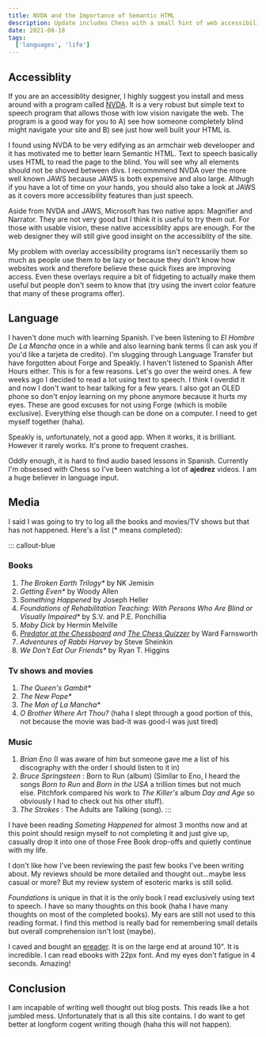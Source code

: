 ```yaml
---
title: NVDA and the Importance of Semantic HTML
description: Update includes Chess with a small hint of web accessibility. 
date: 2021-08-18 
tags:
  ['languages', 'life']
---
```


## Accessiblity

If you are an accessiblity designer, I highly suggest you install and mess around with a program called [NVDA](https://www.nvaccess.org/). It is a very robust but simple text to speech program that allows those with low vision navigate the web. The program is a good way for you to A) see how someone completely blind might navigate your site and B) see just how well built your HTML is.

I found using NVDA to be very edifying as an armchair web develooper and it has motivated me to better learn Semantic HTML. Text to speech basically uses HTML to read the page to the blind. You will see why all elements should not be shoved between divs. I recommmend NVDA over the more well known JAWS because JAWS is both expensive and also large. Althugh if you have a lot of time on your hands, you should also take a look at JAWS as it covers more accessibility features than just speech.

Aside from NVDA and JAWS, Microsoft has two native apps: Magnifier and Narrator. They are not very good but I think it is useful to try them out. For those with usable vision, these native accessiblity apps are enough. For the web designer they will still give good insight on the accessiblity of the site. 

My problem with overlay accessibility programs isn't necessarily them so much as people use them to be lazy or because they don't know how websites work and therefore believe these quick fixes are improving access. Even these overlays require a bit of fidgeting to actually make them useful but people don't seem to know that (try using the invert color feature that many of these programs offer).

## Language

I haven't done much with learning Spanish. I've been listening to *El Hombre De La Mancha* once in a while and also learning bank terms (I can ask you if you'd like a tarjeta de credito). I'm slugging through Language Transfer but have forgotten about Forge and Speakly. I haven't listened to Spanish After Hours either. This is for a few reasons. Let's go over the weird ones. A few weeks ago I decided to read a lot using text to speech. I think I overdid it and now I don't want to hear talking for a few years. I also got an OLED phone so don't enjoy learning on my phone anymore because it hurts my eyes. These are good excuses for not using Forge (which is mobile exclusive). Everything else though can be done on a computer. I need to get myself together (haha).

Speakly is, unfortunately, not a good app. When it works, it is brilliant. However it rarely works. It's prone to frequent crashes. 

Oddly enough, it is hard to find audio based lessons in Spanish. Currently I'm obsessed with Chess so I've been watching a lot of **ajedrez** videos. I am a huge believer in language input.

## Media

I said I was going to try to log all the books and movies/TV shows but that has not happened. Here's a list (\* means completed):

::: callout-blue
### Books

1. *The Broken Earth Trilogy\** by NK Jemisin
2. *Getting Even\** by Woody Allen
3. *Something Happened* by Joseph Heller
4. *Foundations of Rehabilitation Teaching: With Persons Who Are Blind or Visually Impaired\** by S.V. and P.E. Ponchillia
5. *Moby Dick* by Hermin Melville
6. *[Predator at the Chessboard](https://www.chesstactics.org/) and [The Chess Quizzer](http://www.chessproblems.org/)* by Ward Farnsworth
7. *Adventures of Rabbi Harvey* by Steve Sheinkin
8. *We Don't Eat Our Friends\** by Ryan T. Higgins

### Tv shows and movies

1. *The Queen's Gambit\**
2. *The New Pope\**
3. *The Man of La Mancha\**
4. *O Brother Where Art Thou?* (haha I slept through a good portion of this, not because the movie was bad-it was good-I was just tired)

### Music

1. *Brian Eno* (I was aware of him but someone gave me a list of his discography with the order I should listen to it in)
2. *Bruce Springsteen* : Born to Run (album) (Similar to Eno, I heard the songs *Born to Run* and *Born in the USA* a trillion times but not much else. Pitchfork compared his work to *The Killer's* album *Day and Age* so obviously I had to check out his other stuff).
3. *The Strokes* : The Adults are Talking (song). 
:::

I have been reading *Someting Happened* for almost 3 months now and at this point should resign myself to not completing it and just give up, casually drop it into one of those Free Book drop-offs and quietly continue with my life. 

I don't like how I've been reviewing the past few books I've been writing about. My reviews should be more detailed and thought out...maybe less casual or more? But my review system of esoteric marks is still solid. 

*Foundations* is unique in that it is the only book I read exclusively using text to speech. I have so many thoughts on this book (haha I have many thoughts on most of the completed books). My ears are still not used to this reading format. I find this method is really bad for remembering small details but overall comprehension isn't lost (maybe).

I caved and bought an [ereader](https://us.kobobooks.com/products/kobo-elipsa?utm_source=Kobo&utm_medium=TopNav&utm_campaign=Elipsa). It is on the large end at around 10". It is incredible. I can read ebooks with 22px font. And my eyes don't fatigue in 4 seconds. Amazing! 

## Conclusion

I am incapable of writing well thought out blog posts. This reads like a hot jumbled mess. Unfortunately that is all this site contains. I do want to get better at longform cogent writing though (haha this will not happen). 